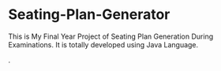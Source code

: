 # Seating-Plan-Generator

This is My Final Year Project of Seating Plan Generation During Examinations. It is totally developed using Java Language.
















































.






































